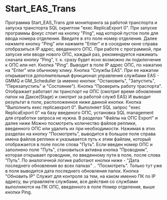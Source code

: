 # Start_EAS_Trans

   Программа Start_EAS_Trans
для мониторинга за работой транспорта и запуска транспорта SQL скриптом "exec ReplicaExport 0".
   При запуске программы фокус стоит на кнопку "Ping",
над которой пустое поле для ввода номера отделения.
Введите в это поле номер отделения.
Далее нажмите кнопку "Ping" или нажмите "Enter" 
и в соседнем окне справа отобразиться IP адрес, введенного ОПС.
При работе с программой, при запуске или вводе нового ОПС,
каждый раз, рекомендуется нажимать сначала кнопку "Ping", 
т. к. сразу будет ясно возможно ли подключение к ОПС или нет.
   Кнопка "Ping".
Выводит в поле IP адрес ОПС, по нажатию на "Enter" или обычному клику.
   Кнопка "Службы EAS".
При ее нажатии открывается дополнительный функционал
управления службами EAS - GMMQ и GM_Scheduller
(а именно кнопки: "Остановить", "Запустить", "Перезапустить" и "Состояние").
   Кнопка "Проверить работу траспорта".
Отображает работает ли транспорт на ОПС
(смотрит время обновления папок на Даксе(Stage) и смотрит за работой служб EAS)
И выводит результат в поле, расположенное ниже данной кнопки.
   Кнопка "Выполнить exec replicaexport 0".
Выполняет SQL запрос "exec ReplicaExport 0" на базу введеного ОПС,
установка SQL management для отработки запроса не нужна.
   В разделах "Файлы на ОПС Export" и далее ниже
Можно посмотреть количество файлов реплики, введенного ОПС
или удалить их при необходимости.
Нажимая в этих разделах на кнопку "Посмотреть",
выводится в большое поле справа имена файлов реплики и
указывается путь к этим файлам, который отображается в поле после слова "Путь".
Если введен номер ОПС и заполнено поле "Путь", 
становиться активна кнопка "Проводник",
которая открывает проводник, по введенному пути в поле, после слова "Путь".
  По аналогичной логике работают кнопки ниже - 
"Дата последнего обновления во всех папках" .. "Посмотреть".
Только тут уже в поля выводится дата последнего обновления папок.
  Кнопка "Обновить IP"
Служит для контроля за тем, на каком именно ПК по IP адресу,
вы управляете службами, все действия со службами выполняются на ПК ОПС,
введенного в поле Номер отделения, выше кнопки Ping.





